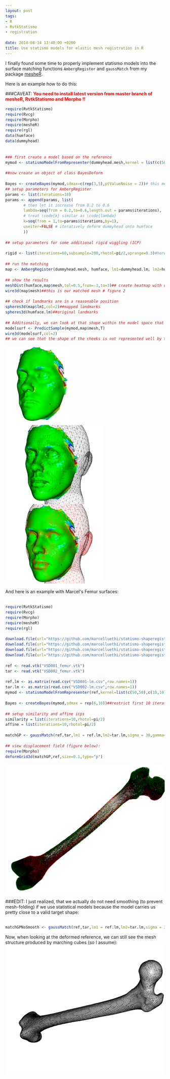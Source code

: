 ```yaml
---
layout: post
tags: 
- R 
- RvtkStatismo 
- registration

date: 2014-08-14 13:40:00 +0200
title: Use statismo models for elastic mesh registration in R
---
```


I finally found some time to properly implement statismo models into the surface matching functions ```AmbergRegister``` and ```gaussMatch``` from my package [mesheR](https://github.com/zarquon42b/mesheR). 

Here is an example how to do this:

###CAVEAT:
<font color="#FF0000"><b>You need to install latest version from master branch of mesheR, RvtkStatismo and Morpho !!</b>
</font>

```r
require(RvtkStatismo)
require(Rvcg)
require(Morpho)
require(mesheR)
require(rgl)
data(humface)
data(dummyhead)


### first create a model based on the reference
mymod <- statismoModelFromRepresenter(dummyhead.mesh,kernel = list(c(50,50),c(20,20),c(10,20),c(5,20)),ncomp = 100)## combine some Gaussian kernels

##now create an object of class BayesDeform

Bayes <- createBayes(mymod,sdmax=c(rep(3,5),ptValueNoise = 2))# this means that the first 5 elastic iterations are restricted to be within 3 standard deviations of our model and we provide some point noise for the landmarks
## setup parameters for AmbergRegister
params <- list(iterations=10)
params <- append(params, list(
        # then let it increase from 0.2 to 0.6
        lambda=seq(from = 0.2,to=0.6,length.out = params$iterations),
        # treat \code{k} similar as \code{lambda}
        k=seq(from = 1,to=params$iterations,by=1),
        useiter=FALSE # iteratively deform dummyhead onto humface
        ))

## setup parameters for some additional rigid wiggling (ICP)

rigid <- list(iterations=60,subsample=200,rhotol=pi/2,uprange=0.3)#here we specify an overlap between reference and target of 30% 

## run the matching
map <- AmbergRegister(dummyhead.mesh, humface, lm1=dummyhead.lm, lm2=humface.lm, iterations=params$iterations,k=params$k, lambda=params$lambda, useiter=params$useiter,rigid=rigid,Bayes=Bayes)

## show the results
meshDist(humface,map$mesh,tol=0.5,from=-3,to=3)## create heatmap with distances (figure 1)
wire3d(map$mesh)##this is our matched mesh # figure 2

## check if landmarks are in a reasonable position
spheres3d(map$lm1,col=2)##mapped landmarks
spheres3d(humface.lm)##original landmarks

## Additionally, we can look at that shape within the model space that is closest to our surface (figure 3)
modelsurf <- PredictSample(mymod,map$mesh,T)
wire3d(modelsurf,col=2)
## we can see that the shape of the cheeks is not represented well by the model but the overall shape is

```
  <img rel="zoom" src="/resources/images/fig1.png"  style="height: 250px; float: left">  <img rel="zoom" src="/resources/images/fig2.png"  style="height: 250px; float: left"> 

  <img rel="zoom" src="/resources/images/fig3.png"  style="height: 250px">


And here is an example with Marcel's Femur surfaces:

```r

require(RvtkStatismo)
require(Rvcg)
require(Morpho)
require(mesheR)
require(rgl)

download.file(url="https://github.com/marcelluethi/statismo-shaperegistration/raw/master/data/VSD001_femur.vtk","./VSD001_femur.vtk",method = "w")
download.file(url="https://github.com/marcelluethi/statismo-shaperegistration/raw/master/data/VSD002_femur.vtk","./VSD002_femur.vtk",method = "w")
download.file(url="https://github.com/marcelluethi/statismo-shaperegistration/raw/master/data/VSD001-lm.csv","./VSD001-lm.csv",method = "w")
download.file(url="https://github.com/marcelluethi/statismo-shaperegistration/raw/master/data/VSD002-lm.csv","./VSD002-lm.csv",method = "w")

ref <- read.vtk("VSD001_femur.vtk")
tar <- read.vtk("VSD002_femur.vtk")

ref.lm <- as.matrix(read.csv("VSD001-lm.csv",row.names=1))
tar.lm <- as.matrix(read.csv("VSD002-lm.csv",row.names=1))
mymod <- statismoModelFromRepresenter(ref,kernel=list(c(50,50),c(10,10)),ncomp = 100)

Bayes <- createBayes(mymod,sdmax = rep(6,10))##restrict first 10 iterations to model

## setup similarity and affine icps
similarity = list(iterations=10,rhotol=pi/2)
affine = list(iterations=10,rhotol=pi/2)

matchGP <- gaussMatch(ref,tar,lm1 = ref.lm,lm2=tar.lm,sigma = 30,gamma=4,smooth=1,smoothit = 10,smoothtype = "t",iterations = 15,toldist = 50,angtol = pi/2,Bayes=Bayes,similarity = similarity,affine = affine)

## view displacement field (figure below):
require(Morpho)
deformGrid3d(matchGP,ref,size=0.1,type="p")

```
  <img rel="zoom" src="/resources/images/fig4.png"  style="width: 550px">

###EDIT: 
I just realized, that we actually do not need smoothing (to prevent mesh-folding) if we use statistical models because the model carries us pretty close to a valid target shape:

```r

matchGPNoSmooth <- gaussMatch(ref,tar,lm1 = ref.lm,lm2=tar.lm,sigma = 30,gamma=4,smooth=NULL,iterations = 15,toldist = 50,angtol = pi/2,Bayes=Bayes,similarity = similarity,affine = affine)
```
Now, when looking at the deformed reference, we can still see the mesh structure produced by marching cubes (so I assume):
  <img rel="zoom" src="/resources/images/fig5.png"  style="width: 650px">




